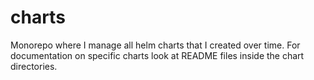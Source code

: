 # charts

Monorepo where I manage all helm charts that I created over time. For documentation on specific charts look at README files inside the chart directories.
